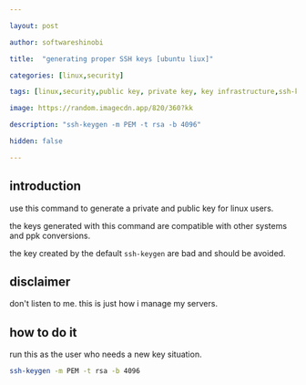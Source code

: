 ```yaml
---

layout: post

author: softwareshinobi

title:  "generating proper SSH keys [ubuntu liux]"

categories: [linux,security]

tags: [linux,security,public key, private key, key infrastructure,ssh-keygen]

image: https://random.imagecdn.app/820/360?kk

description: "ssh-keygen -m PEM -t rsa -b 4096"

hidden: false

---
```


## introduction

use this command to generate a private and public key for linux users.

the keys generated with this command are compatible with other systems and ppk conversions.

the key created by the default `ssh-keygen` are bad and should be avoided.

## disclaimer

don't listen to me. this is just how i manage my servers.

## how to do it

run this as the user who needs a new key situation.

```bash
ssh-keygen -m PEM -t rsa -b 4096
```
